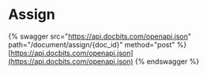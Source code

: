 # Assign

{% swagger src="https://api.docbits.com/openapi.json" path="/document/assign/{doc_id}" method="post" %}
[https://api.docbits.com/openapi.json](https://api.docbits.com/openapi.json)
{% endswagger %}
